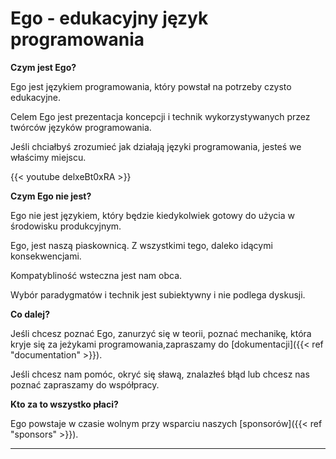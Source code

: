 # Ego - edukacyjny język programowania

**Czym jest Ego?**

Ego jest językiem programowania, który powstał na potrzeby czysto edukacyjne.

Celem Ego jest prezentacja koncepcji i technik wykorzystywanych przez twórców języków programowania.

Jeśli chciałbyś zrozumieć jak działają języki programowania, jesteś we właścimy miejscu.

{{< youtube delxeBt0xRA >}}


**Czym Ego nie jest?**

Ego nie jest językiem, który będzie kiedykolwiek gotowy do użycia w środowisku produkcyjnym. 

Ego, jest naszą piaskownicą. Z wszystkimi tego, daleko idącymi konsekwencjami.

Kompatybliność wsteczna jest nam obca.

Wybór paradygmatów i technik jest subiektywny i nie podlega dyskusji.

**Co dalej?**

Jeśli chcesz poznać Ego, zanurzyć się w teorii, poznać mechanikę, która kryje się za jeżykami programowania,zapraszamy do [dokumentacji]({{< ref "documentation" >}}).

Jeśli chcesz nam pomóc, okryć się sławą, znalazłeś błąd lub chcesz nas poznać zapraszamy do współpracy.

**Kto za to wszystko płaci?**

Ego powstaje w czasie wolnym przy wsparciu naszych [sponsorów]({{< ref "sponsors" >}}).

---